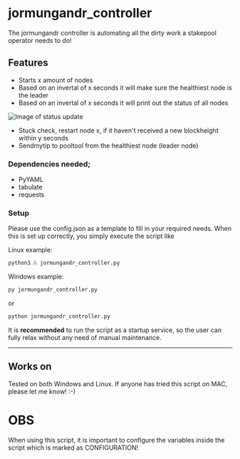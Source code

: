 # jormungandr_controller
The jormungandr controller is automating all the dirty work a stakepool operator needs to do!

## Features
- Starts x amount of nodes
- Based on an invertal of x seconds it will make sure the healthiest node is the leader
- Based on an invertal of x seconds it will print out the status of all nodes 

![Image of status update](https://raw.githubusercontent.com/kunoada/Cardano/master/jormungandr_controller/jormungandr_controller_stat_update.PNG)

- Stuck check, restart node x, if it haven't received a new blockheight within y seconds
- Sendmytip to pooltool from the healthiest node (leader node)

### Dependencies needed;
- PyYAML
- tabulate
- requests

### Setup
Please use the config.json as a template to fill in your required needs. When this is set up correctly, you simply execute the script like

Linux example:
```python
python3.6 jormungandr_controller.py
```

Windows example:
```python
py jormungandr_controller.py
```
or
```python
python jormungandr_controller.py
```

It is **recommended** to run the script as a startup service, so the user can fully relax without any need of manual maintenance.

---------------------

## Works on
Tested on both Windows and Linux. If anyone has tried this script on MAC, please let me know! :-)
# OBS 
When using this script, it is important to configure the variables inside the script which is marked as CONFIGURATION!
